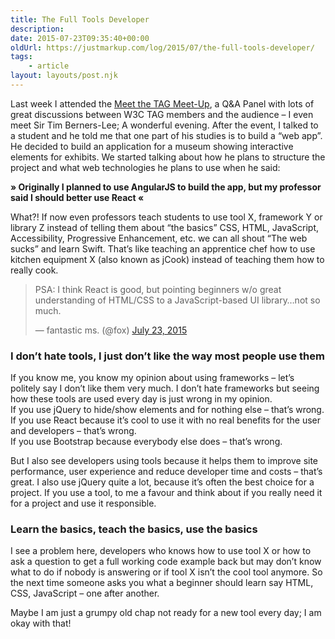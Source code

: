 ```yaml
---
title: The Full Tools Developer
description: 
date: 2015-07-23T09:35:40+00:00
oldUrl: https://justmarkup.com/log/2015/07/the-full-tools-developer/
tags:
    - article
layout: layouts/post.njk
---
```


Last week I attended the [Meet the TAG Meet-Up](http://lanyrd.com/2015/meetthetag/), a Q&A Panel with lots of great discussions between W3C TAG members and the audience – I even meet Sir Tim Berners-Lee; A wonderful evening. After the event, I talked to a student and he told me that one part of his studies is to build a “web app”. He decided to build an application for a museum showing interactive elements for exhibits. We started talking about how he plans to structure the project and what web technologies he plans to use when he said:

**» Originally I planned to use AngularJS to build the app, but my professor said I should better use React «**

What?! If now even professors teach students to use tool X, framework Y or library Z instead of telling them about “the basics” CSS, HTML, JavaScript, Accessibility, Progressive Enhancement, etc. we can all shout “The web sucks” and learn Swift. That’s like teaching an apprentice chef how to use kitchen equipment X (also known as jCook) instead of teaching them how to really cook.

> PSA: I think React is good, but pointing beginners w/o great understanding of HTML/CSS to a JavaScript-based UI library…not so much.
> 
> — fantastic ms. (@fox) [July 23, 2015](https://twitter.com/fox/status/624116422751449089)

### I don’t hate tools, I just don’t like the way most people use them

If you know me, you know my opinion about using frameworks – let’s politely say I don’t like them very much. I don’t hate frameworks but seeing how these tools are used every day is just wrong in my opinion.  
If you use jQuery to hide/show elements and for nothing else – that’s wrong.  
If you use React because it’s cool to use it with no real benefits for the user and developers – that’s wrong.  
If you use Bootstrap because everybody else does – that’s wrong.

But I also see developers using tools because it helps them to improve site performance, user experience and reduce developer time and costs – that’s great. I also use jQuery quite a lot, because it’s often the best choice for a project. If you use a tool, to me a favour and think about if you really need it for a project and use it responsible.

### Learn the basics, teach the basics, use the basics

I see a problem here, developers who knows how to use tool X or how to ask a question to get a full working code example back but may don’t know what to do if nobody is answering or if tool X isn’t the cool tool anymore. So the next time someone asks you what a beginner should learn say HTML, CSS, JavaScript – one after another.

Maybe I am just a grumpy old chap not ready for a new tool every day; I am okay with that!